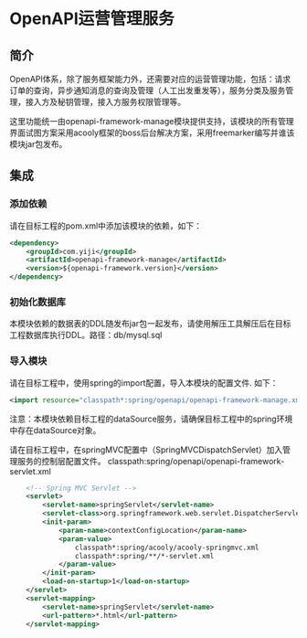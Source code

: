 OpenAPI运营管理服务
====

## 简介

OpenAPI体系，除了服务框架能力外，还需要对应的运营管理功能，包括：请求订单的查询，异步通知消息的查询及管理（人工出发重发等），服务分类及服务管理，接入方及秘钥管理，接入方服务权限管理等。

这里功能统一由openapi-framework-manage模块提供支持，该模块的所有管理界面试图方案采用acooly框架的boss后台解决方案，采用freemarker编写并谁该模块jar包发布。

## 集成

### 添加依赖
请在目标工程的pom.xml中添加该模块的依赖，如下：

```xml
<dependency>
	<groupId>com.yiji</groupId>
	<artifactId>openapi-framework-manage</artifactId>
	<version>${openapi-framework.version}</version>
</dependency>
```

### 初始化数据库

本模块依赖的数据表的DDL随发布jar包一起发布，请使用解压工具解压后在目标工程数据库执行DDL。路径：db/mysql.sql

### 导入模块

请在目标工程中，使用spring的import配置，导入本模块的配置文件. 如下：

```xml
<import resource="classpath*:spring/openapi/openapi-framework-manage.xml "/>
```
注意：本模块依赖目标工程的dataSource服务，请确保目标工程中的spring环境中存在dataSource对象。


请在目标工程中，在springMVC配置中（SpringMVCDispatchServlet）加入管理服务的控制层配置文件。
classpath:spring/openapi/openapi-framework-servlet.xml

```xml
	<!-- Spring MVC Servlet -->
	<servlet>
		<servlet-name>springServlet</servlet-name>
		<servlet-class>org.springframework.web.servlet.DispatcherServlet</servlet-class>
		<init-param>
			<param-name>contextConfigLocation</param-name>
			<param-value>
				classpath*:spring/acooly/acooly-springmvc.xml
				classpath*:spring/**/*-servlet.xml
			</param-value>
		</init-param>
		<load-on-startup>1</load-on-startup>
	</servlet>
	<servlet-mapping>
		<servlet-name>springServlet</servlet-name>
		<url-pattern>*.html</url-pattern>
	</servlet-mapping>
```
